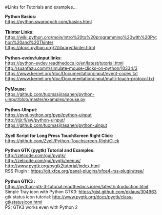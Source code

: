 #Links for Tutorials and examples...

**Python Basics:** <br>
https://python.swaroopch.com/basics.html
<br>
<br>
**Tkinter Links:**<br>
https://wiki.python.org/moin/Intro%20to%20programming%20with%20Python%20and%20Tkinter <br>
https://docs.python.org/2/library/tkinter.html <br>
<br>
**Python-evdev/uinput links:**<br> 
https://python-evdev.readthedocs.io/en/latest/tutorial.html <br>
http://suanfazu.com/t/simulate-mouse-clicks-on-python/10334/3 <br>
https://www.kernel.org/doc/Documentation/input/event-codes.txt <br>
https://www.kernel.org/doc/Documentation/input/multi-touch-protocol.txt <br>
<br>
**PyMouse:**<br>
https://github.com/tuomasjjrasanen/python-uinput/blob/master/examples/mouse.py <br>
<br>
**Python-UInput:**<br>
https://pypi.python.org/pypi/python-uinput<br>
http://tjjr.fi/sw/python-uinput/<br>
https://github.com/tuomasjjrasanen/python-uinput<br>
<br>
**Zyell Script for Long Press TouchScreen Right Click:** https://github.com/Zyell/Python-Touchscreen-RightClick

**Python GTK (pygtk) Tutorial and Examples:**<br>
http://zetcode.com/gui/pygtk/<br>
http://zetcode.com/gui/pygtk/menus/<br>
http://www.pygtk.org/pygtk2tutorial/index.html<br>
RSS Plugin : https://git.xfce.org/panel-plugins/xfce4-rss-plugin/tree/<br>
<br>
**Python GTK3 :**<br>
https://python-gtk-3-tutorial.readthedocs.io/en/latest/introduction.html<br>
Simple Tray icon with Python GTK3: https://gist.github.com/pklaus/304963<br>
gtk status icon tutorial: http://www.pygtk.org/docs/pygtk/class-gtkstatusicon.html<br>
PS: GTK3 works even with Python 2

